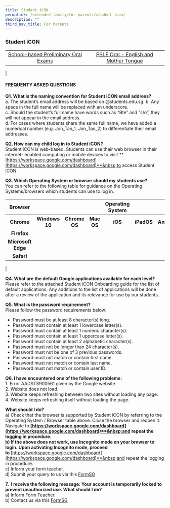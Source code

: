 ```yaml
---
title: Student iCON
permalink: /extended-family/for-parents/student-icon/
description: ""
third_nav_title: For Parents
---
```

### **Student iCON**

|  |  |
|:---:|:---:|
| [School-based Preliminary Oral Exams](/files/studenticon1.pdf)| [PSLE Oral - English and Mother Tongue](/files/studenticon2.pdf) |
|

#### **FREQUENTY ASKED QUESTIONS**
**Q1. What is the naming convention for Student iCON email address?**<br>
a. The student’s email address will be based on @students.edu.sg.
b. Any space in the full name will be replaced with an underscore.<br>
c. Should the student’s full name have words such as “Bte” and “s/o”, they will not appear in the email address.<br>
d. For cases where students share the same full name, we have added a numerical number (e.g. Jon\_Tan\_1, Jon\_Tan\_2) to differentiate their email addresses.
	
**Q2. How can my child log in to Student iCON?**<br>
	Student iCON is web-based. Students can use their web browser in their internet- enabled computing or mobile devices to visit&nbsp;**[https://workspace.google.com/dashboard](https://workspace.google.com/dashboard)**&nbsp;to access Student iCON.
	
**Q3. Which Operating System or browser should my students use?**<br>
You can refer to the following table for guidance on the Operating Systems/browsers which students can use to log in.
	
| Browser |  |  |  | Operating System |  |  |
|:---:|:---:|:---:|:---:|:---:|:---:|:---:|
| **Chrome** | **Windows 10** | **Chrome OS** | **Mac OS** | **iOS** | **iPadOS** | **Android** |
| **Firefox** |  |  |  |  |  |  |
| **Microsoft Edge** |  |  |  |  |  |  |
| **Safari** |  |  |  |  |  |  |
|
	
**Q4. What are the default Google applications available for each level?**
Please refer to the attached Student iCON Onboarding guide for the list of default applications. Any additions to the list of applications will be done after a review of the application and its relevance for use by our students.
	
**Q5. What is the password requirement?**<br>
Please follow the password requirements below:<br>
 - Password must be at least 8 character(s) long.<br>
  - Password must contain at least 1 lowercase letter(s).<br>
  - Password must contain at least 1 numeric character(s).<br>
  - Password must contain at least 1 uppercase letter(s).<br>
  - Password must contain at least 2 alphabetic character(s).<br>
  - Password must not be longer than 24 character(s).<br>
  - Password must not be one of 3 previous passwords.<br>
  - Password must not match or contain first name.<br>
  - Password must not match or contain last name.<br>
  - Password must not match or contain user ID.
	
**Q6. I have encountered one of the following problems:**<br>
1\.  Error AADSTS900561 given by the Google website.<br>
2\.  Website does not load.<br>
3\.  Website keeps refreshing between two sites without loading any page.<br>
4\.  Website keeps refreshing itself without loading the page.

**What should I do?**<br>
a\)&nbsp;Check that the browser is supported by Student iCON by referring to the Operating System / Browser table above.&nbsp;Close the browser and reopen it. Navigate to&nbsp;**[https://workspace.google.com/dashboard](https://workspace.google.com/dashboard)**&nbsp;and repeat the logging in procedure.<br>
b\) If the above does not work, use&nbsp;Incognito mode&nbsp;on your browser to login.&nbsp;Upon activating Incognito mode, proceed to&nbsp;**[https://workspace.google.com/dashboard](https://workspace.google.com/dashboard)**&nbsp;and repeat the logging in procedure.<br>
c\) Inform your form teacher.<br>
d\) Submit your query to us via this&nbsp;[FormSG](https://form.gov.sg/#!/609de16fb3fce000127e3ffe)

**7.  I receive the following message: Your account is temporarily locked to prevent unauthorized use. What should I do?**<br>
a) Inform Form Teacher.<br>
b) Contact us via this [FormSG](https://form.gov.sg/#!/609de16fb3fce000127e3ffe)